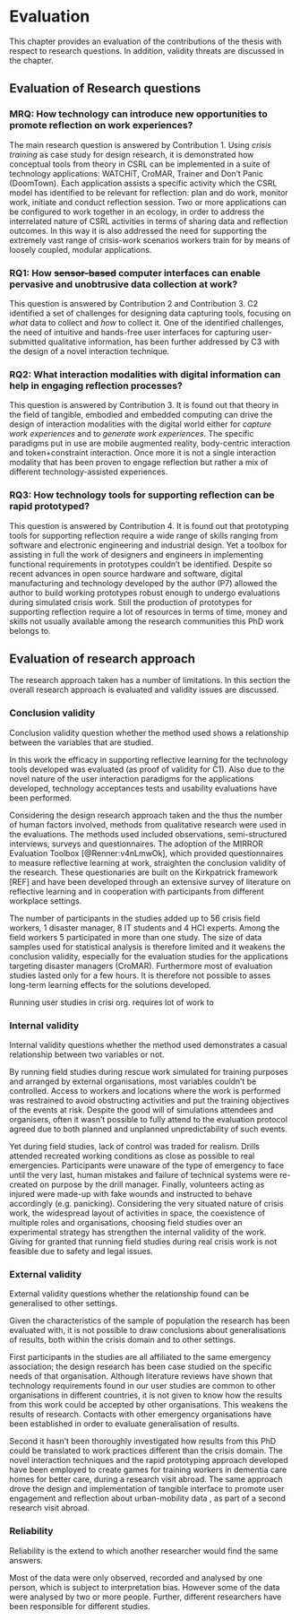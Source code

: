 
# Evaluation

This chapter provides an evaluation of the contributions of the thesis with respect to research questions. In addition, validity threats are discussed in the chapter. 

## Evaluation of Research questions

### MRQ: How technology can introduce new opportunities to promote reflection on work experiences?

The main research question is answered by Contribution 1. Using *crisis training* as case study for design research, it is demonstrated how conceptual tools from theory in CSRL can be implemented in a suite of technology applications: WATCHiT, CroMAR, Trainer and Don’t Panic (DoomTown). Each application assists a specific activity which the CSRL model has identified to be relevant for reflection: plan and do work, monitor work, initiate and conduct reflection session. Two or more applications can be configured to work together in an ecology, in order to address the interrelated nature of CSRL activities in terms of sharing data and reflection outcomes. In this way it is also addressed the need for supporting the extremely vast range of crisis-work scenarios workers train for by means of loosely coupled, modular applications.

### RQ1: How ~~sensor-based~~ computer interfaces can enable pervasive and unobtrusive data collection at work?

This question is answered by Contribution 2 and Contribution 3. C2 identified a set of challenges for designing data capturing tools, focusing on *what* data to collect and *how* to collect it. One of the identified challenges, the need of intuitive and hands-free user interfaces for capturing user-submitted qualitative information, has been further addressed by C3 with the design of a novel interaction technique.  

### RQ2: What interaction modalities with digital information can help in engaging reflection processes?

This question is answered by Contribution 3. It is found out that theory in the field of tangible, embodied and embedded computing can drive the design of interaction modalities with the digital world either for *capture work experiences* and to *generate work experiences*. The specific paradigms put in use are mobile augmented reality, body-centric interaction and token+constraint interaction. Once more it is not a single interaction modality that has been proven to engage reflection but rather a mix of different technology-assisted experiences. 

### RQ3: How technology tools for supporting reflection can be rapid prototyped?

This question is answered by Contribution 4. It is found out that prototyping tools for supporting reflection require a wide range of skills ranging from software and electronic engineering and industrial design. Yet a toolbox for assisting in full the work of designers and engineers in implementing functional requirements in prototypes couldn’t be identified. Despite so recent advances in open source hardware and software, digital manufacturing and technology developed by the author (P7) allowed the author to build working prototypes robust enough to undergo evaluations during simulated crisis work. Still the production of prototypes for supporting reflection require a lot of resources in terms of time, money and skills not usually available among the research communities this PhD work belongs to.

## Evaluation of research approach

The research approach taken has a number of limitations. In this section the overall research approach is evaluated and validity issues are discussed.

### Conclusion validity

Conclusion validity question whether the method used shows a relationship between the variables that are studied.

In this work the efficacy in supporting reflective learning for the technology tools developed was evaluated (as proof of validity for C1). Also due to the novel nature of the user interaction paradigms for the applications developed, technology acceptances tests and usability evaluations have been performed. 

Considering the design research approach taken and the thus the number of human factors involved, methods from qualitative research were used in the evaluations. The methods used included observations, semi-structured interviews, surveys and questionnaires. The adoption of the MIRROR Evaluation Toolbox [@Renner:v4nLmwOk], which provided questionnaires to measure reflective learning at work, straighten the conclusion validity of the research. These questionaries are built on the Kirkpatrick framework [REF] and have been developed through an extensive survey of literature on reflective learning and in cooperation with participants from different workplace settings. 

The number of participants in the studies added up to 56 crisis field workers, 1 disaster manager, 8 IT students and 4 HCI experts. Among the field workers 5 participated in more than one study. The size of data samples used for statistical analysis is therefore limited and it weakens the conclusion validity, especially for the evaluation studies for the applications targeting disaster managers (CroMAR). Furthermore most of evaluation studies lasted only for a few hours. It is therefore not possible to asses long-term learning effects for the solutions developed.

Running user studies in crisi org. requires lot of work to 

### Internal validity

Internal validity questions whether the method used demonstrates a casual relationship between two variables or not.

By running field studies during rescue work simulated for training purposes and arranged by external organisations, most variables couldn’t be controlled. Access to workers and locations where the work is performed was restrained to avoid obstructing activities and put the training objectives of the events at risk. Despite the good will of simulations attendees and organisers, often it wasn’t possible to fully attend to the evaluation protocol agreed due to both planned and unplanned unpredictability of such events.  

Yet during field studies, lack of control was traded for realism. Drills attended recreated working conditions as close as possible to real emergencies. Participants were unaware of the type of emergency to face until the very last, human mistakes and failure of technical systems were re-created on purpose by the drill manager. Finally, volunteers acting as injured were made-up with fake wounds and instructed to behave accordingly (e.g. panicking). Considering the very situated nature of crisis work, the widespread layout of activities in space, the coexistence of multiple roles and organisations, choosing field studies over an experimental strategy has strengthen the internal validity of the work. Giving for granted that running field studies during real crisis work is not feasible due to safety and legal issues.

### External validity

External validity questions whether the relationship found can be generalised to other settings.

Given the characteristics of the sample of population the research has been evaluated with, it is not possible to draw conclusions about generalisations of results, both within the crisis domain and to other settings. 

First participants in the studies are all affiliated to the same emergency association; the design research has been case studied on the specific needs of that organisation. Although literature reviews have shown that technology requirements found in our user studies are common to other organisations in different countries, it is not given to know how the results from this work could be accepted by other organisations. This weakens the results of research. Contacts with other emergency organisations have been established in order to evaluate generalisation of results.

Second it hasn’t been thoroughly investigated how results from this PhD could be translated to work practices different than the crisis domain. The novel interaction techniques and the rapid prototyping approach developed have been employed to create games for training workers in dementia care homes for better care, during a research visit abroad. The same approach drove the design and implementation of tangible interface to promote user engagement and reflection about urban-mobility data , as part of a second research visit abroad.

### Reliability

Reliability is the extend to which another researcher would find  the same answers.

Most of the data were only observed, recorded and analysed by one person, which is subject to interpretation bias. However some of the data were analysed by two or more people. Further, different researchers have been responsible for different studies. 

